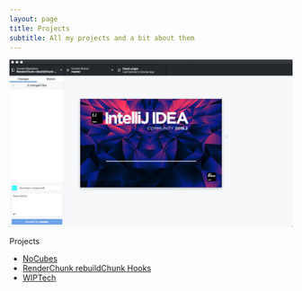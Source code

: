 ```yaml
---
layout: page
title: Projects
subtitle: All my projects and a bit about them
---
```


![alt text](/projects/modding.png "Modding")

Projects
- [NoCubes](/projects/nocubes/)
- [RenderChunk rebuildChunk Hooks](/projects/render_chunk_rebuild_chunk_hooks/)
- [WIPTech](/projects/wiptech/)
